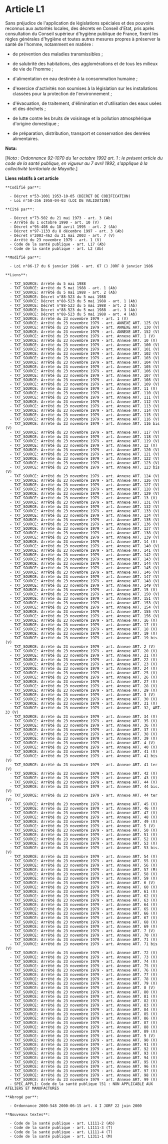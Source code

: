 # Article L1

Sans préjudice de l'application de législations spéciales et des pouvoirs reconnus aux autorités locales, des décrets en
Conseil d'Etat, pris après consultation du Conseil supérieur d'hygiène publique de France, fixent les règles générales
d'hygiène et toutes autres mesures propres à préserver la santé de l'homme, notamment en matière :

- de prévention des maladies transmissibles ;

- de salubrité des habitations, des agglomérations et de tous les milieux de vie de l'homme ;

- d'alimentation en eau destinée à la consommation humaine ;

- d'exercice d'activités non soumises à la législation sur les installations classées pour la protection de l'environnement ;

- d'évacuation, de traitement, d'élimination et d'utilisation des eaux usées et des déchets ;

- de lutte contre les bruits de voisinage et la pollution atmosphérique d'origine domestique ;

- de préparation, distribution, transport et conservation des denrées alimentaires.

**Nota:**

[*Nota : Ordonnance 92-1070 du 1er octobre 1992 art. 1 : le présent article du code de la santé publique, en vigueur au 7
avril 1992, s'applique à la collectivité territoriale de Mayotte.*]

**Liens relatifs à cet article**

	**Codifié par**:

	  - Décret n°53-1001 1953-10-05 (DECRET DE CODIFICATION)
	  - Loi n°58-356 1958-04-03 (LOI DE VALIDATION)

	**Cité par**:

	  - Décret n°73-502 du 21 mai 1973 - art. 3 (Ab)
	  - Arrêté du 1 octobre 1990 - art. 10 (V)
	  - Décret n°95-408 du 18 avril 1995 - art. 2 (Ab)
	  - Décret n°97-1133 du 8 décembre 1997 - art. 3 (Ab)
	  - Décret n°2003-462 du 21 mai 2003 - art. 7 (V)
	  - Arrêté du 23 novembre 1979 - art. 1 (V)
	  - Code de la santé publique - art. L17 (Ab)
	  - Code de la santé publique - art. L2 (Ab)

	**Modifié par**:

	  - Loi n°86-17 du 6 janvier 1986 - art. 67 () JORF 8 janvier 1986

	**Liens**:

	  - TXT_SOURCE: Arrêté du 5 mai 1988
	  - TXT_SOURCE: Arrêté du 5 mai 1988 - art. 1 (Ab)
	  - TXT_SOURCE: Arrêté du 5 mai 1988 - art. 2 (Ab)
	  - TXT_SOURCE: Décret n°88-523 du 5 mai 1988
	  - TXT_SOURCE: Décret n°88-523 du 5 mai 1988 - art. 1 (Ab)
	  - TXT_SOURCE: Décret n°88-523 du 5 mai 1988 - art. 2 (Ab)
	  - TXT_SOURCE: Décret n°88-523 du 5 mai 1988 - art. 3 (Ab)
	  - TXT_SOURCE: Décret n°88-523 du 5 mai 1988 - art. 4 (Ab)
	  - TXT_SOURCE: Arrêté du 23 novembre 1979 - art. 1 (V)
	  - TXT_SOURCE: Arrêté du 23 novembre 1979 - art. ANNEXE ART. 125 (V)
	  - TXT_SOURCE: Arrêté du 23 novembre 1979 - art. ANNEXE ART. 130 (V)
	  - TXT_SOURCE: Arrêté du 23 novembre 1979 - art. ANNEXE ART. 152 (V)
	  - TXT_SOURCE: Arrêté du 23 novembre 1979 - art. Annexe ART. 1 (V)
	  - TXT_SOURCE: Arrêté du 23 novembre 1979 - art. Annexe ART. 10 (V)
	  - TXT_SOURCE: Arrêté du 23 novembre 1979 - art. Annexe ART. 100 (V)
	  - TXT_SOURCE: Arrêté du 23 novembre 1979 - art. Annexe ART. 101 (V)
	  - TXT_SOURCE: Arrêté du 23 novembre 1979 - art. Annexe ART. 102 (V)
	  - TXT_SOURCE: Arrêté du 23 novembre 1979 - art. Annexe ART. 103 (V)
	  - TXT_SOURCE: Arrêté du 23 novembre 1979 - art. Annexe ART. 104 (V)
	  - TXT_SOURCE: Arrêté du 23 novembre 1979 - art. Annexe ART. 105 (V)
	  - TXT_SOURCE: Arrêté du 23 novembre 1979 - art. Annexe ART. 106 (V)
	  - TXT_SOURCE: Arrêté du 23 novembre 1979 - art. Annexe ART. 107 (V)
	  - TXT_SOURCE: Arrêté du 23 novembre 1979 - art. Annexe ART. 108 (V)
	  - TXT_SOURCE: Arrêté du 23 novembre 1979 - art. Annexe ART. 109 (V)
	  - TXT_SOURCE: Arrêté du 23 novembre 1979 - art. Annexe ART. 11 (V)
	  - TXT_SOURCE: Arrêté du 23 novembre 1979 - art. Annexe ART. 110 (V)
	  - TXT_SOURCE: Arrêté du 23 novembre 1979 - art. Annexe ART. 111 (V)
	  - TXT_SOURCE: Arrêté du 23 novembre 1979 - art. Annexe ART. 112 (V)
	  - TXT_SOURCE: Arrêté du 23 novembre 1979 - art. Annexe ART. 113 (V)
	  - TXT_SOURCE: Arrêté du 23 novembre 1979 - art. Annexe ART. 114 (V)
	  - TXT_SOURCE: Arrêté du 23 novembre 1979 - art. Annexe ART. 115 (V)
	  - TXT_SOURCE: Arrêté du 23 novembre 1979 - art. Annexe ART. 116 (V)
	  - TXT_SOURCE: Arrêté du 23 novembre 1979 - art. Annexe ART. 116 bis (V)
	  - TXT_SOURCE: Arrêté du 23 novembre 1979 - art. Annexe ART. 117 (V)
	  - TXT_SOURCE: Arrêté du 23 novembre 1979 - art. Annexe ART. 118 (V)
	  - TXT_SOURCE: Arrêté du 23 novembre 1979 - art. Annexe ART. 119 (V)
	  - TXT_SOURCE: Arrêté du 23 novembre 1979 - art. Annexe ART. 12 (V)
	  - TXT_SOURCE: Arrêté du 23 novembre 1979 - art. Annexe ART. 120 (V)
	  - TXT_SOURCE: Arrêté du 23 novembre 1979 - art. Annexe ART. 121 (V)
	  - TXT_SOURCE: Arrêté du 23 novembre 1979 - art. Annexe ART. 122 (V)
	  - TXT_SOURCE: Arrêté du 23 novembre 1979 - art. Annexe ART. 123 (V)
	  - TXT_SOURCE: Arrêté du 23 novembre 1979 - art. Annexe ART. 123 bis (V)
	  - TXT_SOURCE: Arrêté du 23 novembre 1979 - art. Annexe ART. 124 (V)
	  - TXT_SOURCE: Arrêté du 23 novembre 1979 - art. Annexe ART. 126 (V)
	  - TXT_SOURCE: Arrêté du 23 novembre 1979 - art. Annexe ART. 127 (V)
	  - TXT_SOURCE: Arrêté du 23 novembre 1979 - art. Annexe ART. 128 (V)
	  - TXT_SOURCE: Arrêté du 23 novembre 1979 - art. Annexe ART. 129 (V)
	  - TXT_SOURCE: Arrêté du 23 novembre 1979 - art. Annexe ART. 13 (V)
	  - TXT_SOURCE: Arrêté du 23 novembre 1979 - art. Annexe ART. 131 (V)
	  - TXT_SOURCE: Arrêté du 23 novembre 1979 - art. Annexe ART. 132 (V)
	  - TXT_SOURCE: Arrêté du 23 novembre 1979 - art. Annexe ART. 133 (V)
	  - TXT_SOURCE: Arrêté du 23 novembre 1979 - art. Annexe ART. 134 (V)
	  - TXT_SOURCE: Arrêté du 23 novembre 1979 - art. Annexe ART. 135 (V)
	  - TXT_SOURCE: Arrêté du 23 novembre 1979 - art. Annexe ART. 136 (V)
	  - TXT_SOURCE: Arrêté du 23 novembre 1979 - art. Annexe ART. 137 (V)
	  - TXT_SOURCE: Arrêté du 23 novembre 1979 - art. Annexe ART. 138 (V)
	  - TXT_SOURCE: Arrêté du 23 novembre 1979 - art. Annexe ART. 139 (V)
	  - TXT_SOURCE: Arrêté du 23 novembre 1979 - art. Annexe ART. 14 (V)
	  - TXT_SOURCE: Arrêté du 23 novembre 1979 - art. Annexe ART. 140 (V)
	  - TXT_SOURCE: Arrêté du 23 novembre 1979 - art. Annexe ART. 141 (V)
	  - TXT_SOURCE: Arrêté du 23 novembre 1979 - art. Annexe ART. 142 (V)
	  - TXT_SOURCE: Arrêté du 23 novembre 1979 - art. Annexe ART. 143 (V)
	  - TXT_SOURCE: Arrêté du 23 novembre 1979 - art. Annexe ART. 144 (V)
	  - TXT_SOURCE: Arrêté du 23 novembre 1979 - art. Annexe ART. 145 (V)
	  - TXT_SOURCE: Arrêté du 23 novembre 1979 - art. Annexe ART. 146 (V)
	  - TXT_SOURCE: Arrêté du 23 novembre 1979 - art. Annexe ART. 147 (V)
	  - TXT_SOURCE: Arrêté du 23 novembre 1979 - art. Annexe ART. 148 (V)
	  - TXT_SOURCE: Arrêté du 23 novembre 1979 - art. Annexe ART. 149 (V)
	  - TXT_SOURCE: Arrêté du 23 novembre 1979 - art. Annexe ART. 15 (V)
	  - TXT_SOURCE: Arrêté du 23 novembre 1979 - art. Annexe ART. 150 (V)
	  - TXT_SOURCE: Arrêté du 23 novembre 1979 - art. Annexe ART. 151 (V)
	  - TXT_SOURCE: Arrêté du 23 novembre 1979 - art. Annexe ART. 153 (V)
	  - TXT_SOURCE: Arrêté du 23 novembre 1979 - art. Annexe ART. 154 (V)
	  - TXT_SOURCE: Arrêté du 23 novembre 1979 - art. Annexe ART. 155 (V)
	  - TXT_SOURCE: Arrêté du 23 novembre 1979 - art. Annexe ART. 156 (V)
	  - TXT_SOURCE: Arrêté du 23 novembre 1979 - art. Annexe ART. 16 (V)
	  - TXT_SOURCE: Arrêté du 23 novembre 1979 - art. Annexe ART. 17 (V)
	  - TXT_SOURCE: Arrêté du 23 novembre 1979 - art. Annexe ART. 18 (V)
	  - TXT_SOURCE: Arrêté du 23 novembre 1979 - art. Annexe ART. 19 (V)
	  - TXT_SOURCE: Arrêté du 23 novembre 1979 - art. Annexe ART. 19 bis (V)
	  - TXT_SOURCE: Arrêté du 23 novembre 1979 - art. Annexe ART. 2 (V)
	  - TXT_SOURCE: Arrêté du 23 novembre 1979 - art. Annexe ART. 20 (V)
	  - TXT_SOURCE: Arrêté du 23 novembre 1979 - art. Annexe ART. 21 (V)
	  - TXT_SOURCE: Arrêté du 23 novembre 1979 - art. Annexe ART. 22 (V)
	  - TXT_SOURCE: Arrêté du 23 novembre 1979 - art. Annexe ART. 23 (V)
	  - TXT_SOURCE: Arrêté du 23 novembre 1979 - art. Annexe ART. 24 (V)
	  - TXT_SOURCE: Arrêté du 23 novembre 1979 - art. Annexe ART. 25 (V)
	  - TXT_SOURCE: Arrêté du 23 novembre 1979 - art. Annexe ART. 26 (V)
	  - TXT_SOURCE: Arrêté du 23 novembre 1979 - art. Annexe ART. 27 (V)
	  - TXT_SOURCE: Arrêté du 23 novembre 1979 - art. Annexe ART. 28 (V)
	  - TXT_SOURCE: Arrêté du 23 novembre 1979 - art. Annexe ART. 29 (V)
	  - TXT_SOURCE: Arrêté du 23 novembre 1979 - art. Annexe ART. 3 (V)
	  - TXT_SOURCE: Arrêté du 23 novembre 1979 - art. Annexe ART. 30 (V)
	  - TXT_SOURCE: Arrêté du 23 novembre 1979 - art. Annexe ART. 31 (V)
	  - TXT_SOURCE: Arrêté du 23 novembre 1979 - art. Annexe ART. 32, ART. 33 (V)
	  - TXT_SOURCE: Arrêté du 23 novembre 1979 - art. Annexe ART. 34 (V)
	  - TXT_SOURCE: Arrêté du 23 novembre 1979 - art. Annexe ART. 35 (V)
	  - TXT_SOURCE: Arrêté du 23 novembre 1979 - art. Annexe ART. 36 (V)
	  - TXT_SOURCE: Arrêté du 23 novembre 1979 - art. Annexe ART. 37 (V)
	  - TXT_SOURCE: Arrêté du 23 novembre 1979 - art. Annexe ART. 38 (V)
	  - TXT_SOURCE: Arrêté du 23 novembre 1979 - art. Annexe ART. 39 (V)
	  - TXT_SOURCE: Arrêté du 23 novembre 1979 - art. Annexe ART. 4 (V)
	  - TXT_SOURCE: Arrêté du 23 novembre 1979 - art. Annexe ART. 40 (V)
	  - TXT_SOURCE: Arrêté du 23 novembre 1979 - art. Annexe ART. 41 (V)
	  - TXT_SOURCE: Arrêté du 23 novembre 1979 - art. Annexe ART. 41 bis (V)
	  - TXT_SOURCE: Arrêté du 23 novembre 1979 - art. Annexe ART. 41 ter (V)
	  - TXT_SOURCE: Arrêté du 23 novembre 1979 - art. Annexe ART. 42 (V)
	  - TXT_SOURCE: Arrêté du 23 novembre 1979 - art. Annexe ART. 43 (V)
	  - TXT_SOURCE: Arrêté du 23 novembre 1979 - art. Annexe ART. 44 (V)
	  - TXT_SOURCE: Arrêté du 23 novembre 1979 - art. Annexe ART. 44 bis. (V)
	  - TXT_SOURCE: Arrêté du 23 novembre 1979 - art. Annexe ART. 44 ter (V)
	  - TXT_SOURCE: Arrêté du 23 novembre 1979 - art. Annexe ART. 45 (V)
	  - TXT_SOURCE: Arrêté du 23 novembre 1979 - art. Annexe ART. 46 (V)
	  - TXT_SOURCE: Arrêté du 23 novembre 1979 - art. Annexe ART. 47 (V)
	  - TXT_SOURCE: Arrêté du 23 novembre 1979 - art. Annexe ART. 48 (V)
	  - TXT_SOURCE: Arrêté du 23 novembre 1979 - art. Annexe ART. 49 (V)
	  - TXT_SOURCE: Arrêté du 23 novembre 1979 - art. Annexe ART. 5 (V)
	  - TXT_SOURCE: Arrêté du 23 novembre 1979 - art. Annexe ART. 50 (V)
	  - TXT_SOURCE: Arrêté du 23 novembre 1979 - art. Annexe ART. 51 (V)
	  - TXT_SOURCE: Arrêté du 23 novembre 1979 - art. Annexe ART. 52 (V)
	  - TXT_SOURCE: Arrêté du 23 novembre 1979 - art. Annexe ART. 53 (V)
	  - TXT_SOURCE: Arrêté du 23 novembre 1979 - art. Annexe ART. 53 bis. (V)
	  - TXT_SOURCE: Arrêté du 23 novembre 1979 - art. Annexe ART. 54 (V)
	  - TXT_SOURCE: Arrêté du 23 novembre 1979 - art. Annexe ART. 55 (V)
	  - TXT_SOURCE: Arrêté du 23 novembre 1979 - art. Annexe ART. 56 (V)
	  - TXT_SOURCE: Arrêté du 23 novembre 1979 - art. Annexe ART. 57 (M)
	  - TXT_SOURCE: Arrêté du 23 novembre 1979 - art. Annexe ART. 58 (V)
	  - TXT_SOURCE: Arrêté du 23 novembre 1979 - art. Annexe ART. 59 (V)
	  - TXT_SOURCE: Arrêté du 23 novembre 1979 - art. Annexe ART. 6 (V)
	  - TXT_SOURCE: Arrêté du 23 novembre 1979 - art. Annexe ART. 60 (V)
	  - TXT_SOURCE: Arrêté du 23 novembre 1979 - art. Annexe ART. 61 (V)
	  - TXT_SOURCE: Arrêté du 23 novembre 1979 - art. Annexe ART. 62 (V)
	  - TXT_SOURCE: Arrêté du 23 novembre 1979 - art. Annexe ART. 63 (V)
	  - TXT_SOURCE: Arrêté du 23 novembre 1979 - art. Annexe ART. 64 (V)
	  - TXT_SOURCE: Arrêté du 23 novembre 1979 - art. Annexe ART. 65 (V)
	  - TXT_SOURCE: Arrêté du 23 novembre 1979 - art. Annexe ART. 66 (V)
	  - TXT_SOURCE: Arrêté du 23 novembre 1979 - art. Annexe ART. 67 (V)
	  - TXT_SOURCE: Arrêté du 23 novembre 1979 - art. Annexe ART. 68 (V)
	  - TXT_SOURCE: Arrêté du 23 novembre 1979 - art. Annexe ART. 69 (V)
	  - TXT_SOURCE: Arrêté du 23 novembre 1979 - art. Annexe ART. 7 (V)
	  - TXT_SOURCE: Arrêté du 23 novembre 1979 - art. Annexe ART. 70 (V)
	  - TXT_SOURCE: Arrêté du 23 novembre 1979 - art. Annexe ART. 71 (V)
	  - TXT_SOURCE: Arrêté du 23 novembre 1979 - art. Annexe ART. 71 bis (V)
	  - TXT_SOURCE: Arrêté du 23 novembre 1979 - art. Annexe ART. 72 (V)
	  - TXT_SOURCE: Arrêté du 23 novembre 1979 - art. Annexe ART. 73 (V)
	  - TXT_SOURCE: Arrêté du 23 novembre 1979 - art. Annexe ART. 74 (V)
	  - TXT_SOURCE: Arrêté du 23 novembre 1979 - art. Annexe ART. 75 (V)
	  - TXT_SOURCE: Arrêté du 23 novembre 1979 - art. Annexe ART. 76 (V)
	  - TXT_SOURCE: Arrêté du 23 novembre 1979 - art. Annexe ART. 77 (V)
	  - TXT_SOURCE: Arrêté du 23 novembre 1979 - art. Annexe ART. 78 (V)
	  - TXT_SOURCE: Arrêté du 23 novembre 1979 - art. Annexe ART. 79 (V)
	  - TXT_SOURCE: Arrêté du 23 novembre 1979 - art. Annexe ART. 8 (V)
	  - TXT_SOURCE: Arrêté du 23 novembre 1979 - art. Annexe ART. 80 (V)
	  - TXT_SOURCE: Arrêté du 23 novembre 1979 - art. Annexe ART. 81 (V)
	  - TXT_SOURCE: Arrêté du 23 novembre 1979 - art. Annexe ART. 82 (V)
	  - TXT_SOURCE: Arrêté du 23 novembre 1979 - art. Annexe ART. 83 (V)
	  - TXT_SOURCE: Arrêté du 23 novembre 1979 - art. Annexe ART. 84 (V)
	  - TXT_SOURCE: Arrêté du 23 novembre 1979 - art. Annexe ART. 85 (V)
	  - TXT_SOURCE: Arrêté du 23 novembre 1979 - art. Annexe ART. 86 (V)
	  - TXT_SOURCE: Arrêté du 23 novembre 1979 - art. Annexe ART. 87 (V)
	  - TXT_SOURCE: Arrêté du 23 novembre 1979 - art. Annexe ART. 88 (V)
	  - TXT_SOURCE: Arrêté du 23 novembre 1979 - art. Annexe ART. 89 (V)
	  - TXT_SOURCE: Arrêté du 23 novembre 1979 - art. Annexe ART. 9 (V)
	  - TXT_SOURCE: Arrêté du 23 novembre 1979 - art. Annexe ART. 90 (V)
	  - TXT_SOURCE: Arrêté du 23 novembre 1979 - art. Annexe ART. 91 (V)
	  - TXT_SOURCE: Arrêté du 23 novembre 1979 - art. Annexe ART. 92 (V)
	  - TXT_SOURCE: Arrêté du 23 novembre 1979 - art. Annexe ART. 93 (V)
	  - TXT_SOURCE: Arrêté du 23 novembre 1979 - art. Annexe ART. 94 (V)
	  - TXT_SOURCE: Arrêté du 23 novembre 1979 - art. Annexe ART. 95 (V)
	  - TXT_SOURCE: Arrêté du 23 novembre 1979 - art. Annexe ART. 96 (V)
	  - TXT_SOURCE: Arrêté du 23 novembre 1979 - art. Annexe ART. 97 (V)
	  - TXT_SOURCE: Arrêté du 23 novembre 1979 - art. Annexe ART. 98 (V)
	  - TXT_SOURCE: Arrêté du 23 novembre 1979 - art. Annexe ART. 99 (V)
	  - SPEC_APPLI: Code de la santé publique l51 : NON APPLICABLE AUX ATELIERS ET MANUFACTURES

	**Abrogé par**:

	  - Ordonnance 2000-548 2000-06-15 art. 4 I JORF 22 juin 2000

	**Nouveaux textes**:

	  - Code de la santé publique - art. L1111-2 (Ab)
	  - Code de la santé publique - art. L1111-3 (T)
	  - Code de la santé publique - art. L1111-4 (T)
	  - Code de la santé publique - art. L1311-1 (M)
